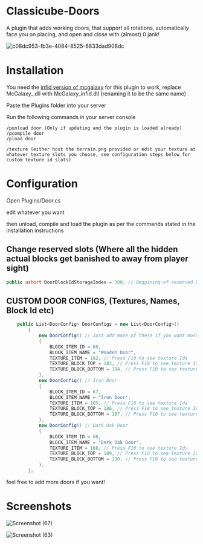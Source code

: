 # Classicube-Doors
A plugin that adds working doors, that support all rotations, automatically face you on placing, and open and close with (almost) 0 jank!

![c08dc953-fb3e-4084-8525-6833dad908dc](https://github.com/morgana-x/Classicube-Doors/assets/89588301/aad39cc1-6ad9-4b04-acc2-7a41ca264354)

# Installation
You need the [infid version of mcgalaxy](https://github.com/ClassiCube/MCGalaxy/blob/master/Uploads/MCGalaxy_infid.dll) for this plugin to work, replace McGalaxy_.dll with McGalaxy_infid.dll (renaming it to be the same name)

Paste the Plugins folder into your server

Run the following commands in your server console
```
/punload door (Only if updating and the plugin is loaded already)
/pcompile door
/pload door
```
```
/texture (either host the terrain.png provided or edit your texture at whatever texture slots you choose, see configuration steps below for custom texture id slots)
```


# Configuration
Open Plugins/Door.cs

edit whatever you want

then unload, compile and load the plugin as per the commands stated in the installation instructions
## Change reserved slots (Where all the hidden actual blocks get banished to away from player sight)
```cs
public ushort DoorBlockIdStorageIndex = 300; // Beggining of reserved Door slots will take up 8*Number of doors
```
## CUSTOM DOOR CONFIGS, (Textures, Names, Block Id etc)
```cs
	public List<DoorConfig> DoorConfigs = new List<DoorConfig>()
		{
			new DoorConfig() // Just add more of these if you want more doors! (Make sure you have a unique id, that has 8 further free Ids after it)
			{
				BLOCK_ITEM_ID = 66,
				BLOCK_ITEM_NAME = "Wooden Door",
				TEXTURE_ITEM = 182, // Press F10 to see texture Ids
				TEXTURE_BLOCK_TOP = 183, // Press F10 to see texture Ids
				TEXTURE_BLOCK_BOTTOM = 184, // Press F10 to see texture Ids
			},
			new DoorConfig() // Iron Door
			{
				BLOCK_ITEM_ID = 67,
				BLOCK_ITEM_NAME = "Iron Door",
				TEXTURE_ITEM = 185, // Press F10 to see texture Ids
				TEXTURE_BLOCK_TOP = 186, // Press F10 to see texture Ids
				TEXTURE_BLOCK_BOTTOM = 187, // Press F10 to see texture Ids
			},
			new DoorConfig() // Dark Oak Door
			{
				BLOCK_ITEM_ID = 68,
				BLOCK_ITEM_NAME = "Dark Oak Door",
				TEXTURE_ITEM = 188, // Press F10 to see texture Ids
				TEXTURE_BLOCK_TOP = 189, // Press F10 to see texture Ids
				TEXTURE_BLOCK_BOTTOM = 190, // Press F10 to see texture Ids
			},
		};
```

feel free to add more doors if you want!

# Screenshots
![Screenshot (67)](https://github.com/morgana-x/Classicube-Doors/assets/89588301/54200295-c9a4-45f8-a7e2-e3887374d0ee)

![Screenshot (63)](https://github.com/morgana-x/Classicube-Doors/assets/89588301/c48b9f16-388c-4b46-9673-aa0f0a32d26c)
